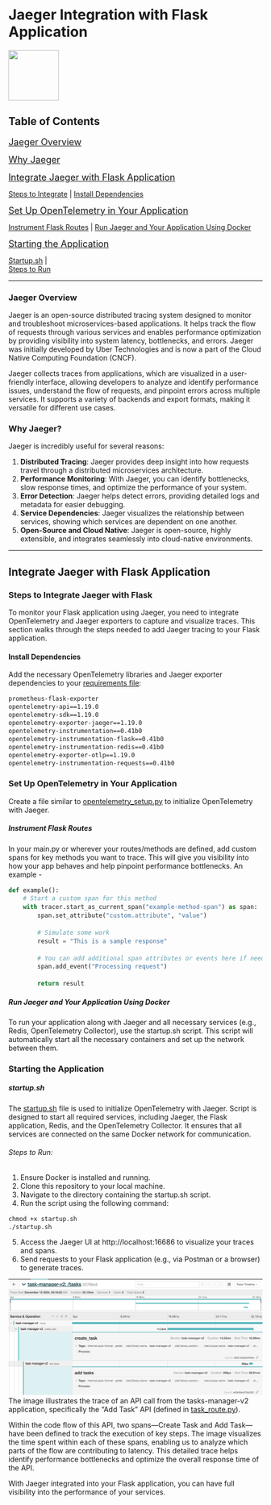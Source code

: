 
# Jaeger Integration with Flask Application

<img align="center" width="100" height="100" src="https://www.jaegertracing.io/img/jaeger-vector.svg">




## Table of Contents
<span style="font-size: 18px;">[Jaeger Overview](#jaeger-overview)</span>

<span style="font-size: 18px;">[Why Jaeger](#why-jaeger)</span>

<span style="font-size: 18px;">[Integrate Jaeger with Flask Application](#integrate-jaeger-with-flask-application)</span>

<span style="font-size: 14px;">[Steps to Integrate](#steps-to-integrate) | </span> 
<span style="font-size: 14px;">[Install Dependencies](#install-dependencies)</span>

<span style="font-size: 18px;">[Set Up OpenTelemetry in Your Application](#set-up-opentelemetry-in-your-application)</span>

<span style="font-size: 14px;">[Instrument Flask Routes](#instrument-flask-routes) | </span> 
<span style="font-size: 14px;">[Run Jaeger and Your Application Using Docker](#run-jaeger-and-your-application-using-docker)</span>

<span style="font-size: 18px;">[Starting the Application](#starting-the-application)</span>

<span style="font-size: 14px;">[Startup.sh](#startupsh) | </span>  
<span style="font-size: 14px;">[Steps to Run](#steps-to-run)</span>

---

### Jaeger Overview

Jaeger is an open-source distributed tracing system designed to monitor and troubleshoot microservices-based applications. It helps track the flow of requests through various services and enables performance optimization by providing visibility into system latency, bottlenecks, and errors. Jaeger was initially developed by Uber Technologies and is now a part of the Cloud Native Computing Foundation (CNCF).

Jaeger collects traces from applications, which are visualized in a user-friendly interface, allowing developers to analyze and identify performance issues, understand the flow of requests, and pinpoint errors across multiple services. It supports a variety of backends and export formats, making it versatile for different use cases.

### Why Jaeger?

Jaeger is incredibly useful for several reasons:

1. **Distributed Tracing**: Jaeger provides deep insight into how requests travel through a distributed microservices architecture.
2. **Performance Monitoring**: With Jaeger, you can identify bottlenecks, slow response times, and optimize the performance of your system.
3. **Error Detection**: Jaeger helps detect errors, providing detailed logs and metadata for easier debugging.
4. **Service Dependencies**: Jaeger visualizes the relationship between services, showing which services are dependent on one another.
5. **Open-Source and Cloud Native**: Jaeger is open-source, highly extensible, and integrates seamlessly into cloud-native environments.

---

## Integrate Jaeger with Flask Application

### Steps to Integrate Jaeger with Flask

To monitor your Flask application using Jaeger, you need to integrate OpenTelemetry and Jaeger exporters to capture and visualize traces. This section walks through the steps needed to add Jaeger tracing to your Flask application.

#### Install Dependencies

Add the necessary OpenTelemetry libraries and Jaeger exporter dependencies to your [requirements file](../tasks-manager-v2/requirements.txt):

```
prometheus-flask-exporter
opentelemetry-api==1.19.0
opentelemetry-sdk==1.19.0
opentelemetry-exporter-jaeger==1.19.0
opentelemetry-instrumentation==0.41b0
opentelemetry-instrumentation-flask==0.41b0
opentelemetry-instrumentation-redis==0.41b0
opentelemetry-exporter-otlp==1.19.0
opentelemetry-instrumentation-requests==0.41b0
```
### Set Up OpenTelemetry in Your Application

Create a file similar to [opentelemetry_setup.py](../tasks-manager-v2/config/opentelemetry_setup.py) to initialize OpenTelemetry with Jaeger.

##### Instrument Flask Routes

In your main.py or wherever your routes/methods are defined, add custom spans for key methods you want to trace. 
This will give you visibility into how your app behaves and help pinpoint performance bottlenecks. An example -

```python
def example():
    # Start a custom span for this method
    with tracer.start_as_current_span("example-method-span") as span:
        span.set_attribute("custom.attribute", "value")
        
        # Simulate some work
        result = "This is a sample response"
        
        # You can add additional span attributes or events here if needed
        span.add_event("Processing request")
        
        return result
```


##### Run Jaeger and Your Application Using Docker

To run your application along with Jaeger and all necessary services (e.g., Redis, OpenTelemetry Collector), use the startup.sh script. This script will automatically start all the necessary containers and set up the network between them.

### Starting the Application

##### startup.sh

The [startup.sh](../tasks-manager-v2/startup.sh) file is used to initialize OpenTelemetry with Jaeger. Script is designed to start all required services, including Jaeger, the Flask application, Redis, and the OpenTelemetry Collector. It ensures that all services are connected on the same Docker network for communication.

###### Steps to Run:

1.	Ensure Docker is installed and running.
2. Clone this repository to your local machine.
3.	Navigate to the directory containing the startup.sh script.
4.	Run the script using the following command:

```commandline
chmod +x startup.sh
./startup.sh
```


5.	Access the Jaeger UI at http://localhost:16686 to visualize your traces and spans.
6. Send requests to your Flask application (e.g., via Postman or a browser) to generate traces.

![Jaeger Screenshot](../Images/Jaeger-screenshot.png)
The image illustrates the trace of an API call from the tasks-manager-v2 application, specifically the “Add Task” API (defined in [task_route.py](../tasks-manager-v2/routes/task_route.py)).

Within the code flow of this API, two spans—Create Task and Add Task—have been defined to track the execution of key steps.
The image visualizes the time spent within each of these spans, enabling us to analyze which parts of the flow are contributing to latency. 
This detailed trace helps identify performance bottlenecks and optimize the overall response time of the API.

With Jaeger integrated into your Flask application, you can have full visibility into the performance of your services. 